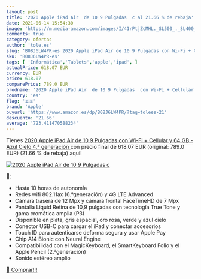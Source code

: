 ```yaml
---
layout: post
title: '2020 Apple iPad Air  de 10 9 Pulgadas  c al 21.66 % de rebaja'
date: 2021-06-14 15:54:30
image: 'https://m.media-amazon.com/images/I/41rPtjZcMHL._SL500_._SL400_.jpg'
comments: true
category: ofertas
author: 'tole.es'
slug: 'B08J6LW4PR-es 2020 Apple iPad Air de 10 9 Pulgadas con Wi-Fi + Cellular...'
sku: 'B08J6LW4PR-es'
tags: [ 'Informática','Tablets','apple','ipad', ]
actualPrice: 618.07 EUR
currency: EUR
price: 618.07
comparePrice: 789.0 EUR
prodname: '2020 Apple iPad Air  de 10 9 Pulgadas  con Wi-Fi + Cellular y 64 GB  - Azul Cielo  4.ª generación '
country: 'es'
flag: '🇪🇸'
brand: 'Apple'
buyurl: 'https://www.amazon.es/dp/B08J6LW4PR/?tag=tolees-21'
descuento: '21.66'
average: '723.411470588234'
---
```


Tienes [2020 Apple iPad Air  de 10 9 Pulgadas  con Wi-Fi + Cellular y 64 GB  - Azul Cielo  4.ª generación ](https://www.amazon.es/dp/B08J6LW4PR/?tag=tolees-21) con precio final de  618.07 EUR (original: 789.0 EUR) (21.66 %  de rebaja) aqui!

[![2020 Apple iPad Air  de 10 9 Pulgadas  c](https://m.media-amazon.com/images/I/41rPtjZcMHL._SL500_._SL400_.jpg)](https://www.amazon.es/dp/B08J6LW4PR/?tag=tolees-21)

🔎:

- Hasta 10 horas de autonomía
- Redes wifi 802.11ax (6.ªgeneración) y 4G LTE Advanced
- Cámara trasera de 12 Mpx y cámara frontal FaceTimeHD de 7 Mpx
- Pantalla Liquid Retina de 10,9 pulgadas con tecnología True Tone y gama cromática amplia (P3)
- Disponible en plata, gris espacial, oro rosa, verde y azul cielo
- Conector USB-C para cargar el iPad y conectar accesorios
- Touch ID para autenticarse deforma segura y usar Apple Pay
- Chip A14 Bionic con Neural Engine
- Compatibilidad con el MagicKeyboard, el SmartKeyboard Folio y el Apple Pencil (2.ªgeneración)
- Sonido estéreo amplio

[🛒 Comprar!!!](https://www.amazon.es/dp/B08J6LW4PR/?tag=tolees-21)
